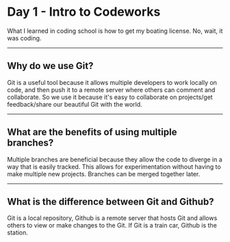 # Day 1 - Intro to Codeworks 
What I learned in coding school is how to get my boating license. No, wait, it was coding.

---

## Why do we use Git?
Git is a useful tool because it allows multiple developers to work locally on code, and then push it to a remote server where others can comment and collaborate. So we use it because it's easy to collaborate on projects/get feedback/share our beautiful Git with the world.

---

## What are the benefits of using multiple branches? 
Multiple branches are beneficial because they allow the code to diverge in a way that is easily tracked. This allows for experimentation without having to make multiple new projects. Branches can be merged together later.

---

## What is the difference between Git and Github?
Git is a local repository, Github is a remote server that hosts Git and allows others to view or make changes to the Git. If Git is a train car, Github is the station. 
